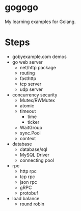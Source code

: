 # gogogo
My learning examples for Golang.

# Steps
- gobyexample.com demos
- go web server
    - net/http package
    - routing
    - fasthttp
    - tcp server
    - udp server
- concurrency security
    - Mutex/RWMutex
    - atomic
    - timeout
        - time
        - ticker
    - WaitGroup
    - sync.Pool
    - context
- database
    - database/sql
    - MySQL Driver
    - connecting pool
- rpc
    - http rpc
    - tcp rpc
    - json rpc
    - gRPC
    - protobuf
- load balance
    - round robin